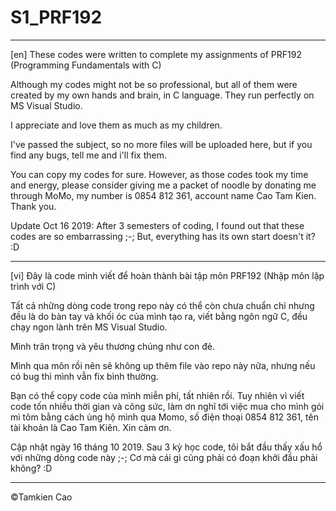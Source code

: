 # S1_PRF192

---

[en] These codes were written to complete my assignments of PRF192 (Programming Fundamentals with C)

Although my codes might not be so professional, but all of them were created by my own hands and brain, in C language. They run perfectly on MS Visual Studio.

I appreciate and love them as much as my children.

I've passed the subject, so no more files will be uploaded here, but if you find any bugs, tell me and i'll fix them.

You can copy my codes for sure. However, as those codes took my time and energy, please consider giving me a packet of noodle by donating me through MoMo, my number is 0854 812 361, account name Cao Tam Kien. Thank you.

Update Oct 16 2019: After 3 semesters of coding, I found out that these codes are so embarrassing ;-; But, everything has its own start doesn't it? :D

---

[vi] Đây là code mình viết để hoàn thành bài tập môn PRF192 (Nhập môn lập trình với C)

Tất cả những dòng code trong repo này có thể còn chưa chuẩn chỉ nhưng đều là do bàn tay và khối óc của mình tạo ra, viết bằng ngôn ngữ C, đều chạy ngon lành trên MS Visual Studio. 

Mình trân trọng và yêu thương chúng như con đẻ. 

Mình qua môn rồi nên sẽ không up thêm file vào repo này nữa, nhưng nếu có bug thì mình vẫn fix bình thường.

Bạn có thể copy code của mình miễn phí, tất nhiên rồi. Tuy nhiên vì viết code tốn nhiều thời gian và công sức, làm ơn nghĩ tới việc mua cho mình gói mì tôm bằng cách ủng hộ mình qua Momo, số điện thoại 0854 812 361, tên tài khoản là Cao Tam Kiên. Xin cảm ơn.

Cập nhật ngày 16 tháng 10 2019. Sau 3 kỳ học code, tôi bắt đầu thấy xấu hổ với những dòng code này ;-; Cơ mà cái gì cũng phải có đoạn khởi đầu phải không? :D

---
©Tamkien Cao
